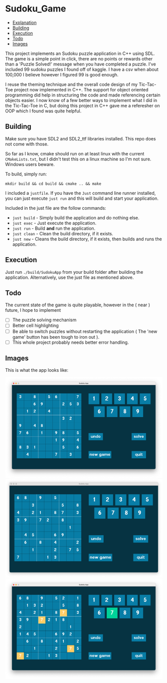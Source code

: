 # Sudoku_Game

- [Explanation](#explanation)
- [Building](#building)
- [Execution](#execution)
- [Todo](#todo)
- [Images](#images)

This project implements an Sudoku puzzle application in C++ using SDL. The game is a simple point in click, there are no points or rewards other than a 'Puzzle Solved!' message when you have completed a puzzle. I've included 99 sudoku puzzles I found off of kaggle. I have a csv when about 100,000 I believe however I figured 99 is good enough.

I reuse the theming technique and the overall code design of my Tic-Tac-Toe project now implemented in C++. The support for object oriented programming did help in structuring the code and made referencing certain objects easier. I now know of a few better ways to implement what I did in the Tic-Tac-Toe in C, but doing this project in C++ gave me a referesher on OOP which I found was quite helpful.

## Building

Make sure you have SDL2 and SDL2_ttf libraries installed. This repo does not come with those.

So far as I know, cmake should run on at least linux with the current `CMakeLists.txt`, but I didn't test this on a linux machine so I'm not sure. Windows users beware.

To build, simply run:
```
mkdir build && cd build && cmake .. && make
```

I included a `justfile`. If you have the `Just` command line runner installed, you can just execute `just run` and this will build and start your application.

Included in the just file are the follow commands:
- `just build` - Simply build the application and do nothing else.
- `just exec` - Just execute the application.
- `just run` - Build **and** run the application.
- `just clean` - Clean the build directory, if it exists.
- `just new` - Cleans the build directory, if it exists, then builds and runs the application.

## Execution

Just run `./build/SudokuApp` from your build folder after building the application. Alternatively, use the just file as mentioned above.

## Todo

The current state of the game is quite playable, however in the ( near ) future, I hope to implement 
- [ ] The puzzle solving mechanism 
- [ ] Better cell highlighting
- [ ] Be able to switch puzzles without restarting the application ( The 'new game' button has been tough to iron out ).
- [ ] This whole project probably needs better error handling.

## Images

This is what the app looks like:

![ First Empty puzzle ]( pics/pic1-empty.png )
![ Second Empty puzzle ]( pics/pic2-empty.png )
![ Third Empty puzzle ]( pics/pic3-highlights.png )
